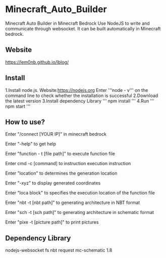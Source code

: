 # Minecraft_Auto_Builder
Minecraft Auto Builder in Minecraft Bedrock
Use NodeJS to write and communicate through websocket. It can be built automatically in Minecraft bedrock.

## Website
https://lem0nb.github.io/lblog/

## Install
1.Install node.js. Website:https://nodejs.org Enter '''node - v''' on the command line to check whether the installation is successful
2.Download the latest version 
3.Install dependency Library
'''
npm install
'''
4.Run
'''
npm start
'''

## How to use?

Enter "/connect [YOUR IP]" in minecraft bedrock

Enter "-help" to get help

Enter "function - t [file path]" to execute function file

Enter cmd -c [command] to instruction execution instruction

Enter "location" to determines the generation location

Enter "-xyz" to display generated coordinates

Enter "loca block" to specifies the execution location of the function file

Enter "nbt -t [nbt path]" to generating architecture in NBT format

Enter "sch -t [sch path]" to generating architecture in schematic format

Enter "pixe -t [picture path]" to print pictures

## Dependency Library
nodejs-websocket
fs
nbt
request
mc-schematic 1.8

